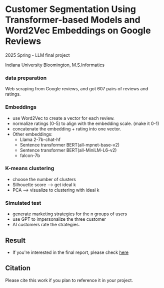 # Customer Segmentation Using Transformer-based Models and Word2Vec Embeddings on Google Reviews

2025 Spring - LLM final project

Indiana University Bloomington, M.S.Informatics

### data preparation

Web scraping from Google reviews, and got 607 pairs of reviews and ratings.

### Embeddings

- use Word2Vec to create a vector for each review.
- normalize ratings (0-5) to align with the embedding scale. (make it 0-1)
- concatenate the embedding + rating into one vector.
- Other embeddings:
  - Llama 2-7b-chat-hf
  - Sentence transformer BERT(all-mpnet-base-v2)
  - Sentence transformer BERT(all-MiniLM-L6-v2)
  - falcon-7b

### K-means clustering

- choose the number of clusters
- Silhouette score --> get ideal k
- PCA --> visualize to clustering with ideal k

### Simulated test

- generate marketing strategies for the n groups of users
- use GPT to impersonalize the three customer
- AI customers rate the strategies.

## Result

- If you're interested in the final report, please check [here](https://drive.google.com/file/d/1Y6opZvpWeFPsV9UVdH9uJ-HPSKIvXNsY/view?usp=sharing)

## Citation

Please cite this work if you plan to reference it in your project.
